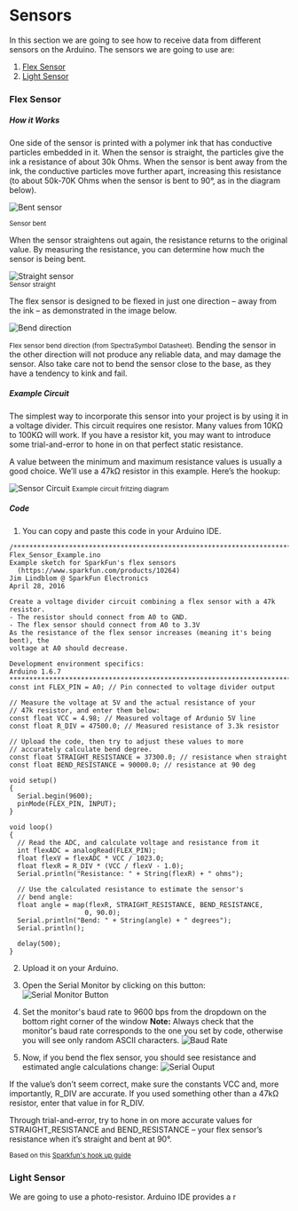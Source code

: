 # Sensors

In this section we are going to see how  to receive data from different sensors on the Arduino. The sensors we are going to use are:

1. [Flex Sensor](#flex-sensor)
2. [Light Sensor](#light-sensor)

### Flex Sensor

##### How it Works

One side of the sensor is printed with a polymer ink that has conductive particles embedded in it. When the sensor is straight, the particles give the ink a resistance of about 30k Ohms. When the sensor is bent away from the ink, the conductive particles move further apart, increasing this resistance (to about 50k-70K Ohms when the sensor is bent to 90°, as in the diagram below).

![Bent sensor](../img/flex-bent.png)  

<small>Sensor bent</small>

When the sensor straightens out again, the resistance returns to the original value. By measuring the resistance, you can determine how much the sensor is being bent.

![Straight sensor](../img/flex-straight.png)  
<small>Sensor straight</small>

The flex sensor is designed to be flexed in just one direction – away from the ink – as demonstrated in the image below.

![Bend direction](../img/flex-how-to-bend.png)

<small>Flex sensor bend direction (from SpectraSymbol Datasheet).</small>
Bending the sensor in the other direction will not produce any reliable data, and may damage the sensor. Also take care not to bend the sensor close to the base, as they have a tendency to kink and fail.

##### Example Circuit
The simplest way to incorporate this sensor into your project is by using it in a voltage divider. This circuit requires one resistor. Many values from 10KΩ to 100KΩ will work. If you have a resistor kit, you may want to introduce some trial-and-error to hone in on that perfect static resistance.

A value between the minimum and maximum resistance values is usually a good choice. We’ll use a 47kΩ resistor in this example. Here’s the hookup:

![Sensor Circuit](../img/example_circuit_flex.png)
<small>Example circuit fritzing diagram</small>

##### Code
1. You can copy and paste this code in your Arduino IDE.  

```
/******************************************************************************
Flex_Sensor_Example.ino
Example sketch for SparkFun's flex sensors
  (https://www.sparkfun.com/products/10264)
Jim Lindblom @ SparkFun Electronics
April 28, 2016

Create a voltage divider circuit combining a flex sensor with a 47k resistor.
- The resistor should connect from A0 to GND.
- The flex sensor should connect from A0 to 3.3V
As the resistance of the flex sensor increases (meaning it's being bent), the
voltage at A0 should decrease.

Development environment specifics:
Arduino 1.6.7
******************************************************************************/
const int FLEX_PIN = A0; // Pin connected to voltage divider output

// Measure the voltage at 5V and the actual resistance of your
// 47k resistor, and enter them below:
const float VCC = 4.98; // Measured voltage of Ardunio 5V line
const float R_DIV = 47500.0; // Measured resistance of 3.3k resistor

// Upload the code, then try to adjust these values to more
// accurately calculate bend degree.
const float STRAIGHT_RESISTANCE = 37300.0; // resistance when straight
const float BEND_RESISTANCE = 90000.0; // resistance at 90 deg

void setup()
{
  Serial.begin(9600);
  pinMode(FLEX_PIN, INPUT);
}

void loop()
{
  // Read the ADC, and calculate voltage and resistance from it
  int flexADC = analogRead(FLEX_PIN);
  float flexV = flexADC * VCC / 1023.0;
  float flexR = R_DIV * (VCC / flexV - 1.0);
  Serial.println("Resistance: " + String(flexR) + " ohms");

  // Use the calculated resistance to estimate the sensor's
  // bend angle:
  float angle = map(flexR, STRAIGHT_RESISTANCE, BEND_RESISTANCE,
                   0, 90.0);
  Serial.println("Bend: " + String(angle) + " degrees");
  Serial.println();

  delay(500);
}

```
2. Upload it on your Arduino.

3. Open the Serial Monitor by clicking on this button:
![Serial Monitor Button](../img/serial-monitor-button.jpg)

4. Set the monitor's baud rate to 9600 bps from the dropdown on the bottom right corner of the window
**Note:** Always check that the monitor's baud rate corresponds to the one you set by code, otherwise you will see only random ASCII characters.
![Baud Rate](../img/baud-rate.jpg)

5. Now, if you bend the flex sensor, you should see resistance and estimated angle calculations change:
![Serial Ouput](../img/flex-serial-output.png)

If the value’s don’t seem correct, make sure the constants VCC and, more importantly, R_DIV are accurate. If you used something other than a 47kΩ resistor, enter that value in for R_DIV.

Through trial-and-error, try to hone in on more accurate values for STRAIGHT_RESISTANCE and BEND_RESISTANCE – your flex sensor’s resistance when it’s straight and bent at 90°.

<small>Based on this [Sparkfun's hook up guide](https://learn.sparkfun.com/tutorials/flex-sensor-hookup-guide)</small>

### Light Sensor

We are going to use a photo-resistor. Arduino IDE provides a r
